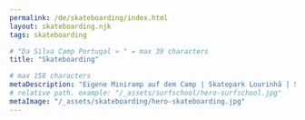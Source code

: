 ```yaml
---
permalink: /de/skateboarding/index.html
layout: skateboarding.njk
tags: skateboarding

# "Da Silva Camp Portugal » " = max 39 characters
title: "Skateboarding"

# max 158 characters
metaDescription: "Eigene Miniramp auf dem Camp | Skatepark Lourinhã | Surfing & Skateboarding"
# relative path. example: "/_assets/surfschool/hero-surfschool.jpg"
metaImage: "/_assets/skateboarding/hero-skateboarding.jpg"
---
```

